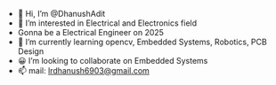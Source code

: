 - 👋 Hi, I’m @DhanushAdit
- 👀 I’m interested in Electrical and Electronics field
- Gonna be a Electrical Engineer on 2025
- 🌱 I’m currently learning opencv, Embedded Systems, Robotics, PCB Design
- 😀 I’m looking to collaborate on Embedded Systems
- 📫 mail: lrdhanush6903@gmail.com

<!---
DhanushAdit/DhanushAdit is a ✨ special ✨ repository because its `README.md` (this file) appears on your GitHub profile.
You can click the Preview link to take a look at your changes.
--->
